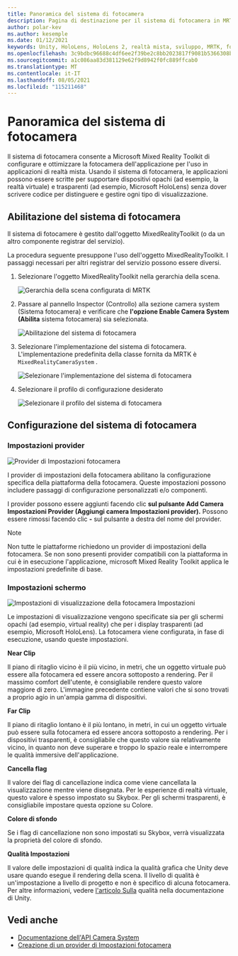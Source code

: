 ```yaml
---
title: Panoramica del sistema di fotocamera
description: Pagina di destinazione per il sistema di fotocamera in MRTK
author: polar-kev
ms.author: kesemple
ms.date: 01/12/2021
keywords: Unity, HoloLens, HoloLens 2, realtà mista, sviluppo, MRTK, fotocamera,
ms.openlocfilehash: 3c9bdbc96688c4df6ee2f39be2c8bb2023817f9081b5366308ba8b4c2590568d
ms.sourcegitcommit: a1c086aa83d381129e62f9d8942f0fc889ffcab0
ms.translationtype: MT
ms.contentlocale: it-IT
ms.lasthandoff: 08/05/2021
ms.locfileid: "115211468"
---
```

# <a name="camera-system-overview"></a>Panoramica del sistema di fotocamera

Il sistema di fotocamera consente a Microsoft Mixed Reality Toolkit di configurare e ottimizzare la fotocamera dell'applicazione per l'uso in applicazioni di realtà mista. Usando il sistema di fotocamera, le applicazioni possono essere scritte per supportare dispositivi opachi (ad esempio, la realtà virtuale) e trasparenti (ad esempio, Microsoft HoloLens) senza dover scrivere codice per distinguere e gestire ogni tipo di visualizzazione.

## <a name="enabling-the-camera-system"></a>Abilitazione del sistema di fotocamera

Il sistema di fotocamere è gestito dall'oggetto MixedRealityToolkit (o da un altro componente registrar del servizio).

La procedura seguente presuppone l'uso dell'oggetto MixedRealityToolkit. I passaggi necessari per altri registrar del servizio possono essere diversi.

1. Selezionare l'oggetto MixedRealityToolkit nella gerarchia della scena.

    ![Gerarchia della scena configurata di MRTK](../images/MRTK_ConfiguredHierarchy.png)

2. Passare al pannello Inspector (Controllo) alla sezione camera system (Sistema fotocamera) e verificare che **l'opzione Enable Camera System (Abilita** sistema fotocamera) sia selezionata.

    ![Abilitazione del sistema di fotocamera](../images/camera-system/EnableCameraSystem.png)

3. Selezionare l'implementazione del sistema di fotocamera. L'implementazione predefinita della classe fornita da MRTK è `MixedRealityCameraSystem` .

    ![Selezionare l'implementazione del sistema di fotocamera](../images/camera-system/SelectCameraSystemType.png)

4. Selezionare il profilo di configurazione desiderato

    ![Selezionare il profilo del sistema di fotocamera](../images/camera-system/SelectCameraProfile.png)

## <a name="configuring-the-camera-system"></a>Configurazione del sistema di fotocamera

### <a name="settings-providers"></a>Impostazioni provider

![Provider di Impostazioni fotocamera](../images/camera-system/CameraSettingsProviders.png)

I provider di impostazioni della fotocamera abilitano la configurazione specifica della piattaforma della fotocamera. Queste impostazioni possono includere passaggi di configurazione personalizzati e/o componenti.

I provider possono essere aggiunti facendo clic **sul pulsante Add Camera Impostazioni Provider (Aggiungi camera Impostazioni provider).** Possono essere rimossi facendo clic **-** sul pulsante a destra del nome del provider.

> [!Note]
> Non tutte le piattaforme richiedono un provider di impostazioni della fotocamera. Se non sono presenti provider compatibili con la piattaforma in cui è in esecuzione l'applicazione, microsoft Mixed Reality Toolkit applica le impostazioni predefinite di base.

### <a name="display-settings"></a>Impostazioni schermo

![Impostazioni di visualizzazione della fotocamera Impostazioni](../images/camera-system/CameraDisplaySettings.png)

Le impostazioni di visualizzazione vengono specificate sia per gli schermi opachi (ad esempio, virtual reality) che per i display trasparenti (ad esempio, Microsoft HoloLens). La fotocamera viene configurata, in fase di esecuzione, usando queste impostazioni.

**Near Clip**

Il piano di ritaglio vicino è il più vicino, in metri, che un oggetto virtuale può essere alla fotocamera ed essere ancora sottoposto a rendering. Per il massimo comfort dell'utente, è consigliabile rendere questo valore maggiore di zero. L'immagine precedente contiene valori che si sono trovati a proprio agio in un'ampia gamma di dispositivi.

**Far Clip**

Il piano di ritaglio lontano è il più lontano, in metri, in cui un oggetto virtuale può essere sulla fotocamera ed essere ancora sottoposto a rendering. Per i dispositivi trasparenti, è consigliabile che questo valore sia relativamente vicino, in quanto non deve superare e troppo lo spazio reale e interrompere le qualità immersive dell'applicazione.

**Cancella flag**

Il valore dei flag di cancellazione indica come viene cancellata la visualizzazione mentre viene disegnata. Per le esperienze di realtà virtuale, questo valore è spesso impostato su Skybox. Per gli schermi trasparenti, è consigliabile impostare questa opzione su Colore.

**Colore di sfondo**

Se i flag di cancellazione non sono impostati su Skybox, verrà visualizzata la proprietà del colore di sfondo.

**Qualità Impostazioni**

Il valore delle impostazioni di qualità indica la qualità grafica che Unity deve usare quando esegue il rendering della scena. Il livello di qualità è un'impostazione a livello di progetto e non è specifico di alcuna fotocamera. Per altre informazioni, vedere [l'articolo Sulla](https://docs.unity3d.com/Manual/class-QualitySettings.html) qualità nella documentazione di Unity.

## <a name="see-also"></a>Vedi anche

- [Documentazione dell'API Camera System](xref:Microsoft.MixedReality.Toolkit.CameraSystem)
- [Creazione di un provider di Impostazioni fotocamera](create-settings-provider.md)
